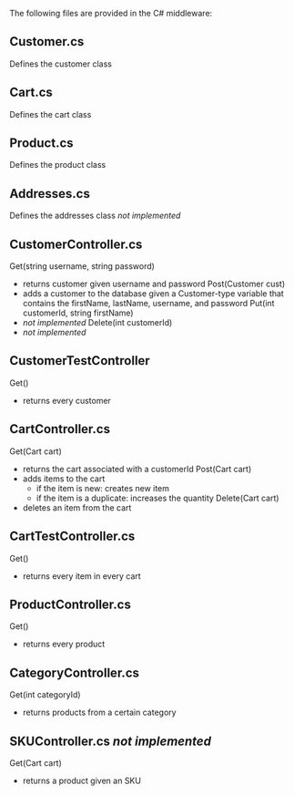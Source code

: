 The following files are provided in the C# middleware:

## Customer.cs
Defines the customer class

## Cart.cs
Defines the cart class

## Product.cs
Defines the product class

## Addresses.cs
Defines the addresses class *not implemented*

## CustomerController.cs
Get(string username, string password)
- returns customer given username and password
Post(Customer cust)
- adds a customer to the database given a Customer-type variable that contains the firstName, lastName, username, and password
Put(int customerId, string firstName)
- *not implemented*
Delete(int customerId)
- *not implemented*

## CustomerTestController
Get()
- returns every customer

## CartController.cs
Get(Cart cart)
- returns the cart associated with a customerId
Post(Cart cart)
- adds items to the cart
    - if the item is new: creates new item
    - if the item is a duplicate: increases the quantity
Delete(Cart cart)
- deletes an item from the cart 

## CartTestController.cs
Get()
- returns every item in every cart

## ProductController.cs
Get()
- returns every product

## CategoryController.cs
Get(int categoryId)
- returns products from a certain category

## SKUController.cs *not implemented*
Get(Cart cart)
- returns a product given an SKU


